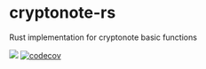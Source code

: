 # cryptonote-rs
Rust implementation for cryptonote basic functions

[![](https://travis-ci.com/vigcoin/cryptonote-rs.svg?branch=master)](https://travis-ci.com/vigcoin/cryptonote-rs)
[![codecov](https://codecov.io/gh/vigcoin/cryptonote-rs/branch/master/graph/badge.svg)](https://codecov.io/gh/vigcoin/cryptonote-rs)
